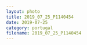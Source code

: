 ```yaml
---
layout: photo
title: 2019_07_25_P1140454
date: 2019-07-25
category: portugal
filename: 2019_07_25_P1140454
---
```

